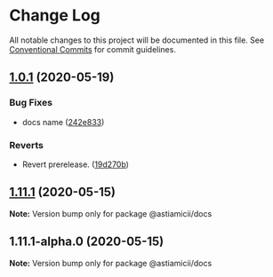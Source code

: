 # Change Log

All notable changes to this project will be documented in this file.
See [Conventional Commits](https://conventionalcommits.org) for commit guidelines.

## [1.0.1](https://github.com/astiamicii/publish-test-one/compare/@astiamicii/docs@1.11.1...@astiamicii/docs@1.0.1) (2020-05-19)


### Bug Fixes

* docs name ([242e833](https://github.com/astiamicii/publish-test-one/commit/242e833d5b806c1236f41948b4061ed595071d5f))


### Reverts

* Revert prerelease. ([19d270b](https://github.com/astiamicii/publish-test-one/commit/19d270b18e465aa3170b65faa3e940aa70eaaaee))





## [1.11.1](https://github.com/astiamicii/monorepo-example/compare/@astiamicii/docs@1.11.1-alpha.0...@astiamicii/docs@1.11.1) (2020-05-15)

**Note:** Version bump only for package @astiamicii/docs





## 1.11.1-alpha.0 (2020-05-15)

**Note:** Version bump only for package @astiamicii/docs
